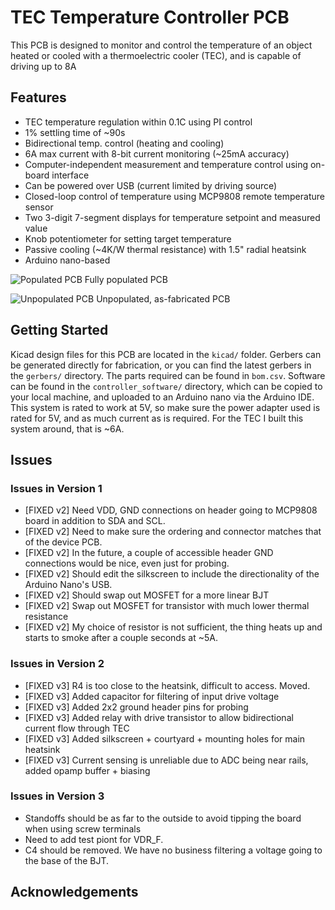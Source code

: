 # TEC Temperature Controller PCB
This PCB is designed to monitor and control the temperature of an object heated or cooled with a thermoelectric cooler (TEC), and is capable of driving up to 8A

## Features
- TEC temperature regulation within 0.1C using PI control
- 1% settling time of ~90s 
- Bidirectional temp. control (heating and cooling) 
- 6A max current with 8-bit current monitoring (~25mA accuracy)
- Computer-independent measurement and temperature control using on-board interface
- Can be powered over USB (current limited by driving source)
- Closed-loop control of temperature using MCP9808 remote temperature sensor
- Two 3-digit 7-segment displays for temperature setpoint and measured value
- Knob potentiometer for setting target temperature
- Passive cooling (~4K/W thermal resistance) with 1.5" radial heatsink
- Arduino nano-based

![Populated PCB](/images/temperature_controller_populated_pcb.png)
Fully populated PCB

![Unpopulated PCB](/images/temperature_controller_unpopulated_pcb.png)
Unpopulated, as-fabricated PCB


## Getting Started
Kicad design files for this PCB are located in the ``kicad/`` folder. Gerbers
can be generated directly for fabrication, or you can find the latest gerbers
in the ``gerbers/`` directory. The parts required can be found in ``bom.csv``.
Software can be found in the ``controller_software/`` directory, which can be
copied to your local machine, and uploaded to an Arduino nano via the Arduino
IDE. This system is rated to work at 5V, so make sure the power adapter used is
rated for 5V, and as much current as is required. For the TEC I built this
system around, that is ~6A.

## Issues
### Issues in Version 1
- [FIXED v2] Need VDD, GND connections on header going to MCP9808 board in addition to SDA and SCL.
- [FIXED v2] Need to make sure the ordering and connector matches that of the device PCB.
- [FIXED v2] In the future, a couple of accessible header GND connections would be nice, even just for probing.
- [FIXED v2] Should edit the silkscreen to include the directionality of the Arduino Nano's USB. 
- [FIXED v2] Should swap out MOSFET for a more linear BJT
- [FIXED v2] Swap out MOSFET for transistor with much lower thermal resistance
- [FIXED v2] My choice of resistor is not sufficient, the thing heats up and starts to smoke after a couple seconds at ~5A. 

### Issues in Version 2
- [FIXED v3] R4 is too close to the heatsink, difficult to access. Moved.
- [FIXED v3] Added capacitor for filtering of input drive voltage
- [FIXED v3] Added 2x2 ground header pins for probing
- [FIXED v3] Added relay with drive transistor to allow bidirectional current flow through TEC
- [FIXED v3] Added silkscreen + courtyard + mounting holes for main heatsink
- [FIXED v3] Current sensing is unreliable due to ADC being near rails, added opamp buffer + biasing

### Issues in Version 3
- Standoffs should be as far to the outside to avoid tipping the board when using screw terminals
- Need to add test piont for VDR_F. 
- C4 should be removed. We have no business filtering a voltage going to the base of the BJT.

## Acknowledgements
